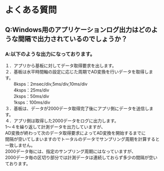 # よくある質問
## Q:Windows用のアプリケーションログ出力はどのような間隔で出力されているのでしょうか？

### A:以下のような出力になっております。  
  
１．アプリから基板に対してデータ取得要求を出します。  
２．基板は水平時間軸の設定に応じた周期でAD変換を行いデータを取得します。  
　　8ksps：2msec/div,5ms/div,10ms/div  
　　4ksps：25ms/div  
　　2ksps：50ms/div  
　　1ksps：100ms/div  
３．基板は、データが2000データ取得完了後にアプリ側にデータを送信します。  
４．アプリ側は取得した2000データをログに出力します。  
1～４を繰り返して計測データを出力していますが、  
AD変換が終わって次のデータ取得要求によってAD変換を開始するまでに  
間隔が空いてしまいますのでトータルのデータでサンプリング周期を計算すると一致しません。  
2000データ毎には、指定のサンプリング周期にはなっていますが、  
2000データ毎の区切り部分では計測データは連続しておらず多少の間隔が空いております。
